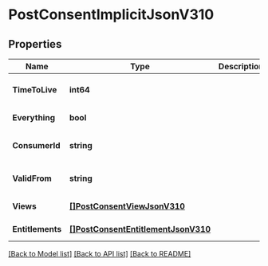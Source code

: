 # PostConsentImplicitJsonV310

## Properties
Name | Type | Description | Notes
------------ | ------------- | ------------- | -------------
**TimeToLive** | **int64** |  | [optional] [default to null]
**Everything** | **bool** |  | [default to null]
**ConsumerId** | **string** |  | [optional] [default to null]
**ValidFrom** | **string** |  | [optional] [default to null]
**Views** | [**[]PostConsentViewJsonV310**](PostConsentViewJsonV310.md) |  | [default to null]
**Entitlements** | [**[]PostConsentEntitlementJsonV310**](PostConsentEntitlementJsonV310.md) |  | [default to null]

[[Back to Model list]](../README.md#documentation-for-models) [[Back to API list]](../README.md#documentation-for-api-endpoints) [[Back to README]](../README.md)


